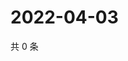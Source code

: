 # 2022-04-03

共 0 条

<!-- BEGIN WEIBO -->
<!-- 最后更新时间 Sun Apr 03 2022 01:15:10 GMT+0800 (China Standard Time) -->

<!-- END WEIBO -->
